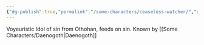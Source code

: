 ```yaml
---
{"dg-publish":true,"permalink":"/some-characters/ceaseless-watcher/","noteIcon":""}
---
```


Voyeuristic Idol of sin from Othohan, feeds on sin. Known by [[Some Characters/Daenogoth\|Daenogoth]]